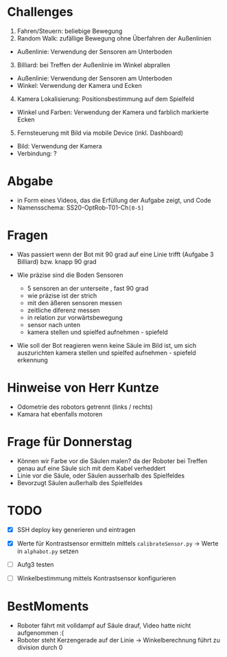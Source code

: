 # Challenges

1. Fahren/Steuern: beliebige Bewegung
2. Random Walk: zufällige Bewegung ohne Überfahren der Außenlinien
  * Außenlinie: Verwendung der Sensoren am Unterboden
3. Billiard: bei Treffen der Außenlinie im Winkel abprallen
  * Außenlinie: Verwendung der Sensoren am Unterboden
  * Winkel: Verwendung der Kamera und Ecken
4. Kamera Lokalisierung: Positionsbestimmung auf dem Spielfeld
  * Winkel und Farben: Verwendung der Kamera und farblich markierte Ecken
5. Fernsteuerung mit Bild via mobile Device (inkl. Dashboard)
  * Bild: Verwendung der Kamera
  * Verbindung: ?


# Abgabe

- in Form eines Videos, das die Erfüllung der Aufgabe zeigt, und Code
- Namensschema: SS20-OptRob-T01-Ch`[0-5]`


# Fragen

- Was passiert wenn der Bot mit 90 grad auf eine Linie trifft (Aufgabe 3 Billiard) bzw. knapp 90 grad

- Wie präzise sind die Boden Sensoren
  - 5 sensoren an der unterseite , fast 90 grad
  - wie präzise ist der strich
  - mit den äßeren sensoren messen
  - zeitliche diferenz messen
  - in relation zur vorwärtsbewegung
  - sensor nach unten
  - kamera stellen und spielfed aufnehmen - spiefeld

- Wie soll der Bot reagieren wenn keine Säule im Bild ist, um sich auszurichten
  kamera stellen und spielfed aufnehmen - spiefeld erkennung


# Hinweise von Herr Kuntze

- Odometrie des robotors getrennt (links / rechts)
- Kamara hat ebenfalls motoren


# Frage für Donnerstag
 - Können wir Farbe vor die Säulen malen? da der Roboter bei Treffen genau auf eine Säule sich mit dem Kabel verheddert
  - Linie vor die Säule, oder Säulen ausserhalb des Spielfeldes
  - Bevorzugt Säulen außerhalb des Spielfeldes


# TODO

- [X] SSH deploy key generieren und eintragen
- [X] Werte für Kontrastsensor ermitteln mittels `calibrateSensor.py` -> Werte in `alphabot.py` setzen
- [ ] Aufg3 testen
- [ ] Winkelbestimmung mittels Kontrastsensor konfigurieren


# BestMoments

- Roboter fährt mit volldampf auf Säule drauf, Video hatte nicht aufgenommen :(
- Roboter steht Kerzengerade auf der Linie -> Winkelberechnung führt zu division durch 0
